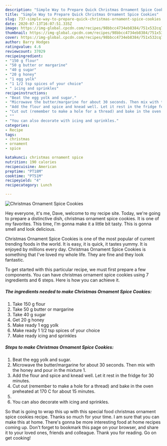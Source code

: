 ```yaml
---
description: "Simple Way to Prepare Quick Christmas Ornament Spice Cookies"
title: "Simple Way to Prepare Quick Christmas Ornament Spice Cookies"
slug: 737-simple-way-to-prepare-quick-christmas-ornament-spice-cookies
date: 2020-07-13T16:07:51.335Z
image: https://img-global.cpcdn.com/recipes/98bbcc4734eb8384/751x532cq70/christmas-ornament-spice-cookies-recipe-main-photo.jpg
thumbnail: https://img-global.cpcdn.com/recipes/98bbcc4734eb8384/751x532cq70/christmas-ornament-spice-cookies-recipe-main-photo.jpg
cover: https://img-global.cpcdn.com/recipes/98bbcc4734eb8384/751x532cq70/christmas-ornament-spice-cookies-recipe-main-photo.jpg
author: Barry Hodges
ratingvalue: 4.6
reviewcount: 37029
recipeingredient:
- "150 g flour"
- "50 g butter or margarine"
- "40 g sugar"
- "20 g honey"
- "1 egg yolk"
- "1 1/2 tsp spices of your choice"
- " icing and sprinkles"
recipeinstructions:
- "Beat the egg yolk and sugar."
- "Microwave the butter/margarine for about 30 seconds. Then mix with the honey and pour in the mixture 1."
- "Add the flour and spice and knead well. Let it rest in the fridge for 30 minutes."
- "Cut out (remember to make a hole for a thread) and bake in the oven preheated at 170 C for about 15 minutes."
- ""
- "You can also decorate with icing and sprinkles."
categories:
- Recipe
tags:
- christmas
- ornament
- spice

katakunci: christmas ornament spice 
nutrition: 190 calories
recipecuisine: American
preptime: "PT18M"
cooktime: "PT51M"
recipeyield: "4"
recipecategory: Lunch

---
```



![Christmas Ornament Spice Cookies](https://img-global.cpcdn.com/recipes/98bbcc4734eb8384/751x532cq70/christmas-ornament-spice-cookies-recipe-main-photo.jpg)

Hey everyone, it's me, Dave, welcome to my recipe site. Today, we're going to prepare a distinctive dish, christmas ornament spice cookies. It is one of my favorites. This time, I'm gonna make it a little bit tasty. This is gonna smell and look delicious.



Christmas Ornament Spice Cookies is one of the most popular of current trending foods in the world. It is easy, it is quick, it tastes yummy. It is enjoyed by millions every day. Christmas Ornament Spice Cookies is something that I've loved my whole life. They are fine and they look fantastic.


To get started with this particular recipe, we must first prepare a few components. You can have christmas ornament spice cookies using 7 ingredients and 6 steps. Here is how you can achieve it.

<!--inarticleads1-->

##### The ingredients needed to make Christmas Ornament Spice Cookies:

1. Take 150 g flour
1. Take 50 g butter or margarine
1. Take 40 g sugar
1. Get 20 g honey
1. Make ready 1 egg yolk
1. Make ready 1 1/2 tsp spices of your choice
1. Make ready  icing and sprinkles




<!--inarticleads2-->

##### Steps to make Christmas Ornament Spice Cookies:

1. Beat the egg yolk and sugar.
1. Microwave the butter/margarine for about 30 seconds. Then mix with the honey and pour in the mixture 1.
1. Add the flour and spice and knead well. Let it rest in the fridge for 30 minutes.
1. Cut out (remember to make a hole for a thread) and bake in the oven preheated at 170 C for about 15 minutes.
1. 
1. You can also decorate with icing and sprinkles.




So that is going to wrap this up with this special food christmas ornament spice cookies recipe. Thanks so much for your time. I am sure that you can make this at home. There's gonna be more interesting food at home recipes coming up. Don't forget to bookmark this page on your browser, and share it to your loved ones, friends and colleague. Thank you for reading. Go on get cooking!
